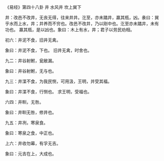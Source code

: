 《易经》第四十八卦 井 水风井 坎上巽下

井：改邑不改井，无丧无得，往来井井。汔至，亦未蹫井，羸其瓶，凶。彖曰：巽乎水而上水，井；井养而不穷也。改邑不改井，乃以刚中也。汔至亦未蹫井，未有功也。 羸其瓶，是以凶也。象曰：木上有水，井；君子以劳民劝相。

初六：井泥不食，旧井无禽。

象曰：井泥不食，下也。 旧井无禽，时舍也。

九二：井谷射鲋，瓮敝漏。

象曰：井谷射鲋，无与也。

九三：井渫不食，为我民恻，可用汲，王明，并受其福。

象曰：井渫不食，行恻也。 求王明，受福也。

六四：井甽，无咎。

象曰：井甽无咎，修井也。

九五：井冽，寒泉食。

象曰：寒泉之食，中正也。

上六：井收勿幕，有孚无吉。

象曰：元吉在上，大成也。

